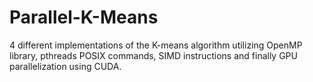 # Parallel-K-Means
4 different implementations of the K-means algorithm utilizing OpenMP library, pthreads POSIX commands, SIMD instructions and finally GPU parallelization using CUDA.
